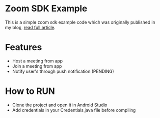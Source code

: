 # Zoom SDK Example

This is a simple zoom sdk example code which was originally published in my blog, [read full  article](https://techenum.com/zoom-sdk-android-learn-how-to-create-an-online-meeting/). 

# Features

  - Host a meeting from app
  - Join a meeting from app
  - Notify user's through push notification (PENDING)

# How to RUN

 - Clone the project and open it in Android Studio
 - Add credentials in your Credentials.java file before compiling
